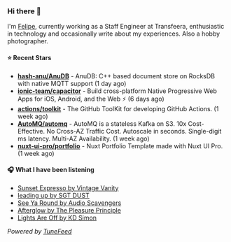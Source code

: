 ### Hi there 👋

I'm [Felipe](https://felipevm.com), currently working as a Staff Engineer at Transfeera, enthusiastic in technology and occasionally write about my experiences. Also a hobby photographer.

#### ⭐ Recent Stars
- **[hash-anu/AnuDB](https://github.com/hash-anu/AnuDB)** - AnuDB: C&#43;&#43; based document store on RocksDB with native MQTT support (1 day ago)
- **[ionic-team/capacitor](https://github.com/ionic-team/capacitor)** - Build cross-platform Native Progressive Web Apps for iOS, Android, and the Web ⚡️ (6 days ago)
- **[actions/toolkit](https://github.com/actions/toolkit)** - The GitHub ToolKit for developing GitHub Actions. (1 week ago)
- **[AutoMQ/automq](https://github.com/AutoMQ/automq)** - AutoMQ is a stateless Kafka on S3. 10x Cost-Effective. No Cross-AZ Traffic Cost. Autoscale in seconds. Single-digit ms latency. Multi-AZ Availability. (1 week ago)
- **[nuxt-ui-pro/portfolio](https://github.com/nuxt-ui-pro/portfolio)** - Nuxt Portfolio Template made with Nuxt UI Pro. (1 week ago)

#### 🎧 What I have been listening
- [Sunset Expresso by Vintage Vanity](https://open.spotify.com/track/4GeYzFsZ70iDwFzAssjEIX)
- [leading up by SGT DUST](https://open.spotify.com/track/17gWxv1Nfj7H3XjPPbvXus)
- [See Ya Round by Audio Scavengers](https://open.spotify.com/track/0Nr3bK8gMhQVnyKKkjzGuz)
- [Afterglow by The Pleasure Principle](https://open.spotify.com/track/3P4FWntLdQTdQcJudLDaOF)
- [Lights Are Off by KD Simon](https://open.spotify.com/track/6qvQpLE2MdSOeKr4txhK1L)

_Powered by [TuneFeed](https://tunefeed.app?ref=github.com)_
